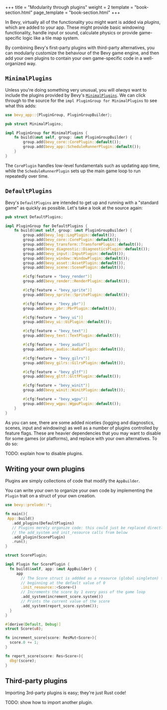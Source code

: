 +++
title = "Modularity through plugins"
weight = 2
template = "book-section.html"
page_template = "book-section.html"
+++

In Bevy, virtually all of the functionality you might want is added via *plugins*, which are added to your app.
These might provide basic windowing functionality, handle input or sound, calculate physics or provide game-specific logic like a tile map system.

By combining Bevy's first-party plugins with third-party alternatives, you can modularly customize the behaviour of the Bevy game engine, and then add your own plugins to contain your own game-specific code in a well-organized way.

## `MinimalPlugins`

Unless you're doing something very unusual, you will *always* want to include the plugins provided by Bevy's [`MinimalPlugins`](https://docs.rs/bevy/latest/bevy/struct.MinimalPlugins.html). We can click through to the source for the `impl PluginGroup for MinimalPlugins` to see what this adds:

```rust
use bevy_app::{PluginGroup, PluginGroupBuilder};

pub struct MinimalPlugins;

impl PluginGroup for MinimalPlugins {
    fn build(&mut self, group: &mut PluginGroupBuilder) {
        group.add(bevy_core::CorePlugin::default());
        group.add(bevy_app::ScheduleRunnerPlugin::default());
    }
}
```

The `CorePlugin` handles low-level fundamentals such as updating app time, while the `ScheduleRunnerPlugin` sets up the main game loop to run repeatedly over time.

## `DefaultPlugins`

Bevy's `DefaultPlugins` are intended to get up and running with a "standard game" as quickly as possible. Let's take a look at the source again:

```rust
pub struct DefaultPlugins;

impl PluginGroup for DefaultPlugins {
    fn build(&mut self, group: &mut PluginGroupBuilder) {
        group.add(bevy_log::LogPlugin::default());
        group.add(bevy_core::CorePlugin::default());
        group.add(bevy_transform::TransformPlugin::default());
        group.add(bevy_diagnostic::DiagnosticsPlugin::default());
        group.add(bevy_input::InputPlugin::default());
        group.add(bevy_window::WindowPlugin::default());
        group.add(bevy_asset::AssetPlugin::default());
        group.add(bevy_scene::ScenePlugin::default());

        #[cfg(feature = "bevy_render")]
        group.add(bevy_render::RenderPlugin::default());

        #[cfg(feature = "bevy_sprite")]
        group.add(bevy_sprite::SpritePlugin::default());

        #[cfg(feature = "bevy_pbr")]
        group.add(bevy_pbr::PbrPlugin::default());

        #[cfg(feature = "bevy_ui")]
        group.add(bevy_ui::UiPlugin::default());

        #[cfg(feature = "bevy_text")]
        group.add(bevy_text::TextPlugin::default());

        #[cfg(feature = "bevy_audio")]
        group.add(bevy_audio::AudioPlugin::default());

        #[cfg(feature = "bevy_gilrs")]
        group.add(bevy_gilrs::GilrsPlugin::default());

        #[cfg(feature = "bevy_gltf")]
        group.add(bevy_gltf::GltfPlugin::default());

        #[cfg(feature = "bevy_winit")]
        group.add(bevy_winit::WinitPlugin::default());

        #[cfg(feature = "bevy_wgpu")]
        group.add(bevy_wgpu::WgpuPlugin::default());
    }
}
```

As you can see, there are some added niceties (logging and diagnostics, scenes, input and windowing) as well as a number of plugins controlled by feature flags.
These are heavier dependencies that you may want to disable for some games (or platforms), and replace with your own alternatives.
To do so:

TODO: explain how to disable plugins.

## Writing your own plugins

Plugins are simply collections of code that modify the `AppBuilder`.

You can write your own to organize your own code by implementing the `Plugin` trait on a struct of your own creation.

```rust
use bevy::prelude::*;

fn main(){
 App::build()
   .add_plugins(DefaultPlugins)
   // Plugins merely organize code: this could just be replaced directly with 
   // the add_system and init_resource calls from below
   .add_plugin(ScorePlugin)
   .run();
}

struct ScorePlugin;

impl Plugin for ScorePlugin {
  fn build(&self, app: &mut AppBuilder) {
     app
       // The Score struct is addded as a resource (global singleton) to the world, 
       // beginning at the default value of 0
       .init_resource::<Score>()
       // Increments the score by 1 every pass of the game loop
       .add_system(increment_score.system())
       // Prints the current value of the score
       .add_system(report_score.system());
  }
}

#[derive(Default, Debug)]
struct Score(u8);

fn increment_score(score: ResMut<Score>){
  score.0 += 1;
}

fn report_score(score: Res<Score>){
  dbg!(score);
}
```

## Third-party plugins

Importing 3rd-party plugins is easy; they're just Rust code!

TODO: show how to import another plugin.